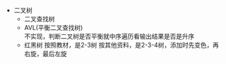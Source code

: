 - 二叉树
    - 二叉查找树
    - AVL(平衡二叉查找树)   
        不实现，判断二叉树是否平衡就中序遍历看输出结果是否是升序
    - 红黑树
        按照教材，是2-3树
        按其他资料，是2-3-4树，添加时先变色，再右旋，最后左旋